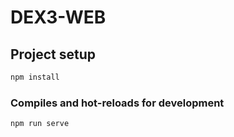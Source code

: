 # DEX3-WEB

## Project setup

```bash
npm install
```

### Compiles and hot-reloads for development

```bash
npm run serve
```
